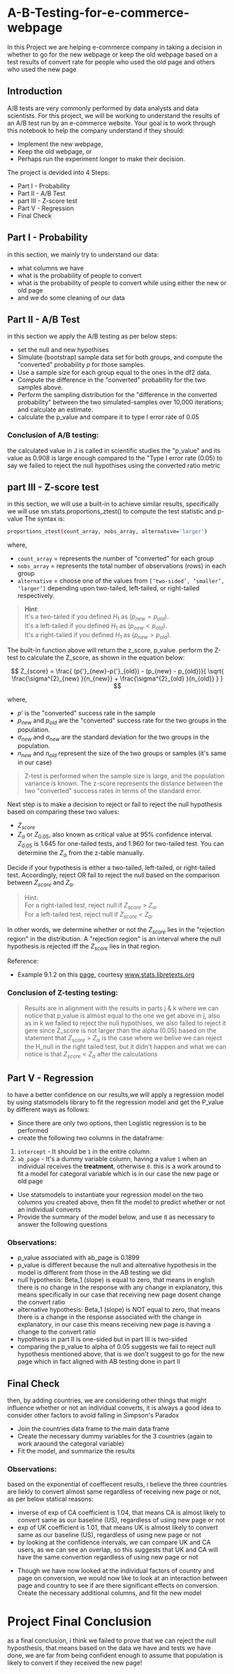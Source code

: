 # A-B-Testing-for-e-commerce-webpage
In this Project we are helping e-commerce company in taking a decision in whether to go for the new webpage or keep the old webpage based on a test results of convert rate for people who used the old page and others who used the new page

## Introduction
A/B tests are very commonly performed by data analysts and data scientists. For this project, we will be working to understand the results of an A/B test run by an e-commerce website. Your goal is to work through this notebook to help the company understand if they should:

* Implement the new webpage,
* Keep the old webpage, or
* Perhaps run the experiment longer to make their decision.

The project is devided into 4 Steps:
* Part I - Probability
* Part II - A/B Test
* part III - Z-score test
* Part V - Regression
* Final Check

## Part I - Probability
in this section, we mainly try to understand our data:
* what columns we have
* what is the probability of people to convert
* what is the probability of people to convert while using either the new or old page
* and we do some cleaning of our data

## Part II - A/B Test
in this section we apply the A/B testing as per below steps:
* set the null and new hypothises
* Simulate (bootstrap) sample data set for both groups, and compute the "converted" probability  𝑝  for those samples.
* Use a sample size for each group equal to the ones in the df2 data.
* Compute the difference in the "converted" probability for the two samples above.
* Perform the sampling distribution for the "difference in the converted probability" between the two simulated-samples over 10,000 iterations; and calculate an estimate.
* calculate the p_value and compare it to type I error rate of 0.05

### Conclusion of A/B testing:
the calculated value in J is called in scientific studies the "p_value" and its value as 0.908 is large enough compared to the "Type I error rate (0.05) to say we failed to reject the null hypothises using the converted ratio metric

## part III - Z-score test
in this section, we will use a built-in to achieve similar results, specifically we will use sm.stats.proportions_ztest() to compute the test statistic and p-value
The syntax is: 
```bash
proportions_ztest(count_array, nobs_array, alternative='larger')
```
where, 
- `count_array` = represents the number of "converted" for each group
- `nobs_array` = represents the total number of observations (rows) in each group
- `alternative` = choose one of the values from `[‘two-sided’, ‘smaller’, ‘larger’]` depending upon two-tailed, left-tailed, or right-tailed respectively. 
>**Hint**: <br>
It's a two-tailed if you defined $H_1$ as $(p_{new} = p_{old})$. <br>
It's a left-tailed if you defined $H_1$ as $(p_{new} < p_{old})$. <br>
It's a right-tailed if you defined $H_1$ as $(p_{new} > p_{old})$. 

The built-in function above will return the z_score, p_value. 
perform the Z-test to calculate the Z_score, as shown in the equation below:

$$
Z_{score} = \frac{ (p{'}_{new}-p{'}_{old}) - (p_{new}  -  p_{old})}{ \sqrt{ \frac{\sigma^{2}_{new} }{n_{new}} + \frac{\sigma^{2}_{old} }{n_{old}}  } }
$$

where,
- $p{'}$ is the "converted" success rate in the sample
- $p_{new}$ and $p_{old}$ are the "converted" success rate for the two groups in the population. 
- $\sigma_{new}$ and $\sigma_{new}$ are the standard deviation for the two groups in the population. 
- $n_{new}$ and $n_{old}$ represent the size of the two groups or samples (it's same in our case)


>Z-test is performed when the sample size is large, and the population variance is known. The z-score represents the distance between the two "converted" success rates in terms of the standard error. 

Next step is to make a decision to reject or fail to reject the null hypothesis based on comparing these two values: 
- $Z_{score}$
- $Z_{\alpha}$ or $Z_{0.05}$, also known as critical value at 95% confidence interval.  $Z_{0.05}$ is 1.645 for one-tailed tests,  and 1.960 for two-tailed test. You can determine the $Z_{\alpha}$ from the z-table manually. 

Decide if your hypothesis is either a two-tailed, left-tailed, or right-tailed test. Accordingly, reject OR fail to reject the  null based on the comparison between $Z_{score}$ and $Z_{\alpha}$. 
>Hint:<br>
For a right-tailed test, reject null if $Z_{score}$ > $Z_{\alpha}$. <br>
For a left-tailed test, reject null if $Z_{score}$ < $Z_{\alpha}$. 


In other words, we determine whether or not the $Z_{score}$ lies in the "rejection region" in the distribution. A "rejection region" is an interval where the null hypothesis is rejected iff the $Z_{score}$ lies in that region.



Reference: 
- Example 9.1.2 on this [page](https://stats.libretexts.org/Bookshelves/Introductory_Statistics/Book%3A_Introductory_Statistics_(Shafer_and_Zhang)/09%3A_Two-Sample_Problems/9.01%3A_Comparison_of_Two_Population_Means-_Large_Independent_Samples), courtesy www.stats.libretexts.org

### Conclusion of Z-testing testing:
>Results are in alignment with the results in parts j & k where we can notice that p_value is almost equal to the one we get above in j, also as in k we failed to reject the null hypothises, we also failed to reject it gere since Z_score is not larger than the alpha (0.05) based on the statement that $Z_{score}$ > $Z_{\alpha}$ is the case where we belive we can reject the H_null in the right tailed test, but it didn't happen and what we can notice is that $Z_{score}$ < $Z_{\alpha}$ after the calculations 

## Part V - Regression
to have a better confidence on our results,we will apply a regression model by using statsmodels library to fit the regression model and get the P_value by different ways as follows:
* Since there are only two options, then Logistic regression is to be performed
* create the following two columns in the dataframe:
 1. `intercept` - It should be `1` in the entire column. 
 2. `ab_page` - It's a dummy variable column, having a value `1` when an individual receives the **treatment**, otherwise `0`. this is a work around to fit a model for categoral variable which is in our case the new page or old page
* Use statsmodels to instantiate your regression model on the two columns you created above, then fit the model to predict whether or not an individual converts
* Provide the summary of the model below, and use it as necessary to answer the following questions

### Observations: 
- p_value associated with ab_page is 0.1899
- p_value is different because the null and alternative hypothesis in the model is different from those in the AB testing we did
- null hypothesis: Beta_1 (slope) is equal to zero, that means in english there is no change in the response with any change in explanatory, this means specifically in our case that receiving new page dosent change the convert ratio
- alternative hypothesis: Beta_1 (slope) is NOT equal to zero, that means there is a change in the response associated with the change in explanatory, in our case this means receiving new page is having a change to the convert ratio
- hypothesis in part II is one-sided but in part III is two-sided
- comparing the p_value to alpha of 0.05 suggests we fail to reject null hypothesis mentioned above, that is we don't suggest to go for the new page which in fact aligned with AB testing done in part II

## Final Check
then, by adding countries, we are considering other things that might influence whether or not an individual converts, it is always a good idea to consider other factors to avoid falling in Simpson's Paradox
* Join the countries data frame to the main data frame
* Create the necessary dummy variables for the 3 countries (again to work araound the categoral variable)
* Fit the model, and summarize the results

### Observations:
based on the exponential of coeffiecent results, i believe the three countries are liekly to convert almost same regardless of receiving new page or not, as per below statical reasons:

- inverse of exp of CA coefficient is 1.04, that means CA is almost likely to convert same as our baseline (US), regardless of using new page or not
- exp of UK coefficient is 1.01, that means UK is almost likely to convert same as our baseline (US), regardless of using new page or not
- by looking at the confidence intervals, we can compare UK and CA users, as we can see an overlap, so this suggests that UK and CA will have the same convertion regardless of using new page or not

* Though we have now looked at the individual factors of country and page on conversion, we would now like to look at an interaction between page and country to see if are there significant effects on conversion. Create the necessary additional columns, and fit the new model


# Project Final Conclusion
as a final conclusion, i think we failed to prove that we can reject the null hyposthesis, that means based on the data we have and tests we have done, we are far from being confident enough to assume that population is likely to convert if they received the new page!
